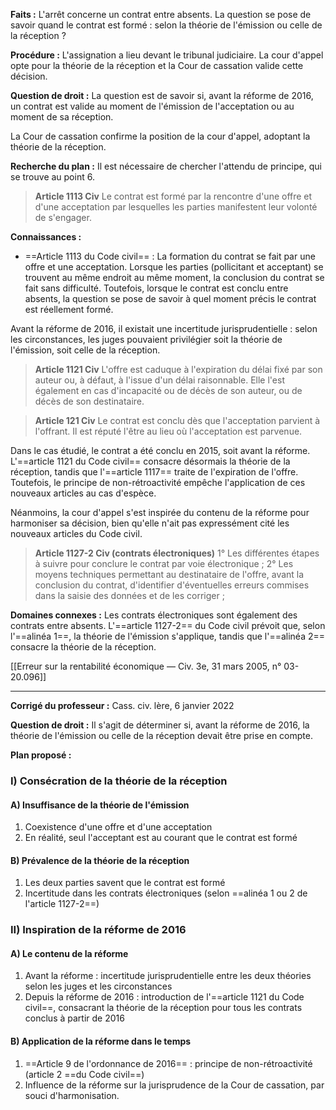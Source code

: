 **Faits :** L'arrêt concerne un contrat entre absents. La question se pose de savoir quand le contrat est formé : selon la théorie de l'émission ou celle de la réception ?

**Procédure :** L'assignation a lieu devant le tribunal judiciaire. La cour d'appel opte pour la théorie de la réception et la Cour de cassation valide cette décision. 

**Question de droit :** La question est de savoir si, avant la réforme de 2016, un contrat est valide au moment de l'émission de l'acceptation ou au moment de sa réception. 

La Cour de cassation confirme la position de la cour d'appel, adoptant la théorie de la réception.

**Recherche du plan :** Il est nécessaire de chercher l'attendu de principe, qui se trouve au point 6.

> **Article 1113 Civ**
> Le contrat est formé par la rencontre d'une offre et d'une acceptation par lesquelles les parties manifestent leur volonté de s'engager.

**Connaissances :**
- ==Article 1113 du Code civil== : La formation du contrat se fait par une offre et une acceptation. Lorsque les parties (pollicitant et acceptant) se trouvent au même endroit au même moment, la conclusion du contrat se fait sans difficulté. Toutefois, lorsque le contrat est conclu entre absents, la question se pose de savoir à quel moment précis le contrat est réellement formé.

Avant la réforme de 2016, il existait une incertitude jurisprudentielle : selon les circonstances, les juges pouvaient privilégier soit la théorie de l'émission, soit celle de la réception.

> **Article 1121 Civ**
> L'offre est caduque à l'expiration du délai fixé par son auteur ou, à défaut, à l'issue d'un délai raisonnable.
> Elle l'est également en cas d'incapacité ou de décès de son auteur, ou de décès de son destinataire.

> **Article 121 Civ**
> Le contrat est conclu dès que l'acceptation parvient à l'offrant. Il est réputé l'être au lieu où l'acceptation est parvenue.


Dans le cas étudié, le contrat a été conclu en 2015, soit avant la réforme. L'==article 1121 du Code civil== consacre désormais la théorie de la réception, tandis que l'==article 1117== traite de l'expiration de l'offre. Toutefois, le principe de non-rétroactivité empêche l'application de ces nouveaux articles au cas d'espèce.

Néanmoins, la cour d'appel s'est inspirée du contenu de la réforme pour harmoniser sa décision, bien qu'elle n'ait pas expressément cité les nouveaux articles du Code civil.

> **Article 1127-2 Civ (contrats électroniques)**
> 1° Les différentes étapes à suivre pour conclure le contrat par voie électronique ;
> 2° Les moyens techniques permettant au destinataire de l'offre, avant la conclusion du contrat, d'identifier d'éventuelles erreurs commises dans la saisie des données et de les corriger ;

**Domaines connexes :** Les contrats électroniques sont également des contrats entre absents. L'==article 1127-2== du Code civil prévoit que, selon l'==alinéa 1==, la théorie de l'émission s'applique, tandis que l'==alinéa 2== consacre la théorie de la réception.

[[Erreur sur la rentabilité économique — Civ. 3e, 31 mars 2005, n° 03-20.096]]

---

**Corrigé du professeur :** Cass. civ. lère, 6 janvier 2022

**Question de droit :** Il s'agit de déterminer si, avant la réforme de 2016, la théorie de l'émission ou celle de la réception devait être prise en compte.

**Plan proposé :**

### I) Consécration de la théorie de la réception

#### A) **Insuffisance de la théorie de l'émission**
1. Coexistence d'une offre et d'une acceptation
2. En réalité, seul l'acceptant est au courant que le contrat est formé

#### B) **Prévalence de la théorie de la réception**
1. Les deux parties savent que le contrat est formé
2. Incertitude dans les contrats électroniques (selon ==alinéa 1 ou 2 de l'article 1127-2==)

### II) **Inspiration de la réforme de 2016**
#### A) **Le contenu de la réforme**
1. Avant la réforme : incertitude jurisprudentielle entre les deux théories selon les juges et les circonstances
2. Depuis la réforme de 2016 : introduction de l'==article 1121 du Code civil==, consacrant la théorie de la réception pour tous les contrats conclus à partir de 2016

#### B) **Application de la réforme dans le temps**
1. ==Article 9 de l'ordonnance de 2016== : principe de non-rétroactivité (article 2 ==du Code civil==)
2. Influence de la réforme sur la jurisprudence de la Cour de cassation, par souci d'harmonisation.
